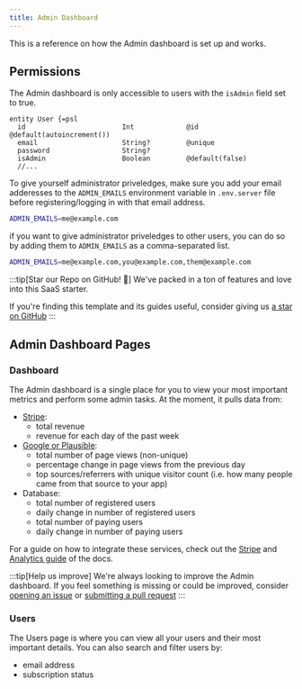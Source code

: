 ```yaml
---
title: Admin Dashboard
---
```

This is a reference on how the Admin dashboard is set up and works.

## Permissions

The Admin dashboard is only accessible to users with the `isAdmin` field set to true.

```tsx title="main.wasp" {5}
entity User {=psl
  id                        Int             @id @default(autoincrement())
  email                     String?         @unique
  password                  String?
  isAdmin                   Boolean         @default(false)
  //...
```

To give yourself administrator priveledges, make sure you add your email adderesses to the `ADMIN_EMAILS` environment variable in `.env.server` file before registering/logging in with that email address.

```sh title=".env.server"
ADMIN_EMAILS=me@example.com
```

if you want to give administrator priveledges to other users, you can do so by adding them to `ADMIN_EMAILS` as a comma-separated list.

```sh title=".env.server"
ADMIN_EMAILS=me@example.com,you@example.com,them@example.com
```

:::tip[Star our Repo on GitHub! 🌟]
We've packed in a ton of features and love into this SaaS starter.

If you're finding this template and its guides useful, consider giving us [a star on GitHub](https://github.com/wasp-lang/wasp)
:::

## Admin Dashboard Pages

### Dashboard
The Admin dashboard is a single place for you to view your most important metrics and perform some admin tasks. At the moment, it pulls data from:

<!-- TODO: add photo -->

- [Stripe](/guides/stripe-integration):
  - total revenue
  - revenue for each day of the past week
- [Google or Plausible](/guides/analytics): 
  - total number of page views (non-unique)
  - percentage change in page views from the previous day
  - top sources/referrers with unique visitor count (i.e. how many people came from that source to your app)
- Database:
  - total number of registered users
  - daily change in number of registered users 
  - total number of paying users
  - daily change in number of paying users

For a guide on how to integrate these services, check out the [Stripe](/guides/stripe-integration) and [Analytics guide](/guides/analytics) of the docs.

:::tip[Help us improve]
We're always looking to improve the Admin dashboard. If you feel something is missing or could be improved, consider [opening an issue](https://github.com/wasp-lang/open-saas/issues) or [submitting a pull request](https://github.com/wasp-lang/open-saas/pulls)
:::

### Users
The Users page is where you can view all your users and their most important details. You can also search and filter users by:
- email address
- subscription status

